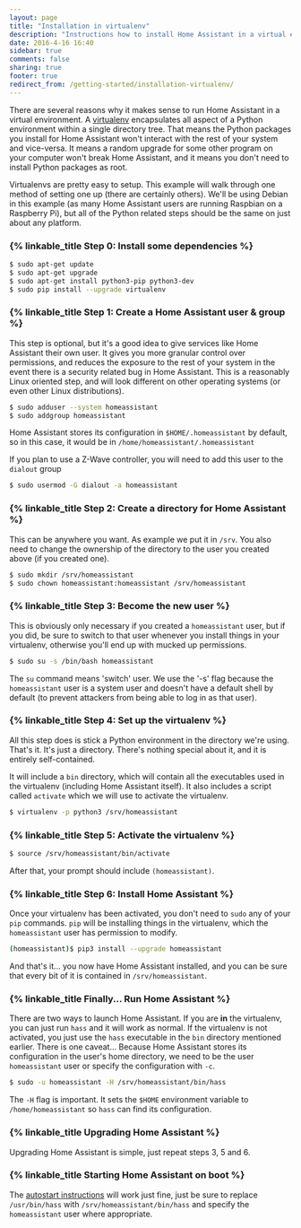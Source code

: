 ```yaml
---
layout: page
title: "Installation in virtualenv"
description: "Instructions how to install Home Assistant in a virtual environment."
date: 2016-4-16 16:40
sidebar: true
comments: false
sharing: true
footer: true
redirect_from: /getting-started/installation-virtualenv/
---
```


There are several reasons why it makes sense to run Home Assistant in a virtual environment. A [virtualenv](https://virtualenv.pypa.io/en/latest/) encapsulates all aspect of a Python environment within a single directory tree. That means the Python packages you install for Home Assistant won't interact with the rest of your system and vice-versa. It means a random upgrade for some other program on your computer won't break Home Assistant, and it means you don't need to install Python packages as root.

Virtualenvs are pretty easy to setup. This example will walk through one method of setting one up (there are certainly others). We'll be using Debian in this example (as many Home Assistant users are running Raspbian on a Raspberry Pi), but all of the Python related steps should be the same on just about any platform.

### {% linkable_title Step 0: Install some dependencies %}

```bash
$ sudo apt-get update
$ sudo apt-get upgrade
$ sudo apt-get install python3-pip python3-dev
$ sudo pip install --upgrade virtualenv
```

### {% linkable_title Step 1: Create a Home Assistant user & group %}

This step is optional, but it's a good idea to give services like Home Assistant their own user. It gives you more granular control over permissions, and reduces the exposure to the rest of your system in the event there is a security related bug in Home Assistant. This is a reasonably Linux oriented step, and will look different on other operating systems (or even other Linux distributions).

```bash
$ sudo adduser --system homeassistant
$ sudo addgroup homeassistant
```

Home Assistant stores its configuration in `$HOME/.homeassistant` by default, so in this case, it would be in `/home/homeassistant/.homeassistant`

If you plan to use a Z-Wave controller, you will need to add this user to the `dialout` group

```bash
$ sudo usermod -G dialout -a homeassistant
```

### {% linkable_title Step 2: Create a directory for Home Assistant %}

This can be anywhere you want. As example we put it in `/srv`. You also need to change the ownership of the directory to the user you created above (if you created one).

```bash
$ sudo mkdir /srv/homeassistant
$ sudo chown homeassistant:homeassistant /srv/homeassistant
```

### {% linkable_title Step 3: Become the new user %}

This is obviously only necessary if you created a `homeassistant` user, but if you did, be sure to switch to that user whenever you install things in your virtualenv, otherwise you'll end up with mucked up permissions.

```bash
$ sudo su -s /bin/bash homeassistant
```

The `su` command means 'switch' user. We use the '-s' flag because the `homeassistant` user is a system user and doesn't have a default shell by default (to prevent attackers from being able to log in as that user).

### {% linkable_title Step 4: Set up the virtualenv %}

All this step does is stick a Python environment in the directory we're using. That's it. It's just a directory. There's nothing special about it, and it is entirely self-contained.

It will include a `bin` directory, which will contain all the executables used in the virtualenv (including Home Assistant itself). It also includes a script called `activate` which we will use to activate the virtualenv.

```bash
$ virtualenv -p python3 /srv/homeassistant
```

### {% linkable_title Step 5: Activate the virtualenv %}

```bash
$ source /srv/homeassistant/bin/activate
```

After that, your prompt should include `(homeassistant)`.

### {% linkable_title Step 6: Install Home Assistant %}

Once your virtualenv has been activated, you don't need to `sudo` any of your `pip` commands. `pip` will be installing things in the virtualenv, which the `homeassistant` user has permission to modify.

```bash
(homeassistant)$ pip3 install --upgrade homeassistant
```

And that's it... you now have Home Assistant installed, and you can be sure that every bit of it is contained in `/srv/homeassistant`.

### {% linkable_title Finally... Run Home Assistant %}

There are two ways to launch Home Assistant. If you are **in** the virtualenv, you can just run `hass` and it will work as normal. If the virtualenv is not activated, you just use the `hass` executable in the `bin` directory mentioned earlier. There is one caveat... Because Home Assistant stores its configuration in the user's home directory, we need to be the user `homeassistant` user or specify the configuration with `-c`.

```bash
$ sudo -u homeassistant -H /srv/homeassistant/bin/hass
```

The `-H` flag is important. It sets the `$HOME` environment variable to `/home/homeassistant` so `hass` can find its configuration.

### {% linkable_title Upgrading Home Assistant %}

Upgrading Home Assistant is simple, just repeat steps 3, 5 and 6.

### {% linkable_title Starting Home Assistant on boot %}

The [autostart instructions](/getting-started/autostart/) will work just fine, just be sure to replace `/usr/bin/hass` with `/srv/homeassistant/bin/hass` and specify the `homeassistant` user where appropriate.
